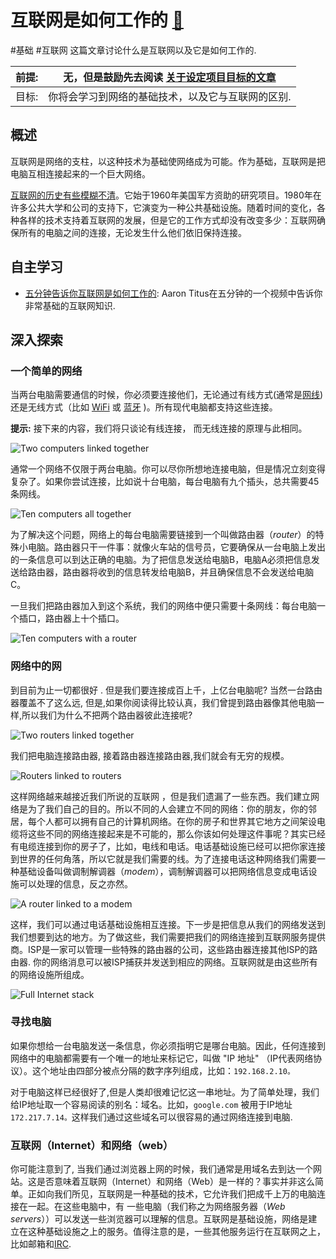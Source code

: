 # 互联网是如何工作的 [🔗](https://developer.mozilla.org/zh-CN/docs/Learn/Common_questions/How_does_the_Internet_work)
#基础 #互联网
 这篇文章讨论什么是互联网以及它是如何工作的.

| 前提: | 无，但是鼓励先去阅读 [关于设定项目目标的文章](https://developer.mozilla.org/zh-CN/docs/Learn/Common_questions/Thinking_before_coding) |
| ----- | ------------------------------------------------------------ |
| 目标: | 你将会学习到网络的基础技术，以及它与互联网的区别.            |

## 概述

互联网是网络的支柱，以这种技术为基础使网络成为可能。作为基础，互联网是把电脑互相连接起来的一个巨大网络。

[互联网的历史有些模糊不清](http://en.wikipedia.org/wiki/Internet#History)。它始于1960年美国军方资助的研究项目。1980年在许多公共大学和公司的支持下，它演变为一种公共基础设施。随着时间的变化，各种各样的技术支持着互联网的发展，但是它的工作方式却没有改变多少：互联网确保所有的电脑之间的连接，无论发生什么他们依旧保持连接。

## 自主学习

*   [五分钟告诉你互联网是如何工作的](https://www.youtube.com/watch?v=7_LPdttKXPc): Aaron Titus在五分钟的一个视频中告诉你非常基础的互联网知识.

## 深入探索

### 一个简单的网络

当两台电脑需要通信的时候，你必须要连接他们，无论通过有线方式(通常是[网线](http://en.wikipedia.org/wiki/Ethernet_crossover_cable)) 还是无线方式（比如 [WiFi](http://en.wikipedia.org/wiki/WiFi) 或 [蓝牙](http://en.wikipedia.org/wiki/Bluetooth) )。所有现代电脑都支持这些连接。

**提示:** 接下来的内容，我们将只谈论有线连接， 而无线连接的原理与此相同。

![Two computers linked together](https://mdn.mozillademos.org/files/8441/internet-schema-1.png)

通常一个网络不仅限于两台电脑。你可以尽你所想地连接电脑，但是情况立刻变得复杂了。如果你尝试连接，比如说十台电脑，每台电脑有九个插头，总共需要45条网线。

![Ten computers all together](https://mdn.mozillademos.org/files/8443/internet-schema-2.png)

为了解决这个问题，网络上的每台电脑需要链接到一个叫做路由器（_router_）的特殊小电脑。路由器只干一件事：就像火车站的信号员，它要确保从一台电脑上发出的一条信息可以到达正确的电脑。为了把信息发送给电脑B，电脑A必须把信息发送给路由器，路由器将收到的信息转发给电脑B，并且确保信息不会发送给电脑C。

一旦我们把路由器加入到这个系统，我们的网络中便只需要十条网线：每台电脑一个插口，路由器上十个插口。

![Ten computers with a router](https://mdn.mozillademos.org/files/8445/internet-schema-3.png)

### 网络中的网

到目前为止一切都很好 . 但是我们要连接成百上千，上亿台电脑呢? 当然一台路由器覆盖不了这么远, 但是,如果你阅读得比较认真，我们曾提到路由器像其他电脑一样,所以我们为什么不把两个路由器彼此连接呢?

![Two routers linked together](https://mdn.mozillademos.org/files/8447/internet-schema-4.png)

我们把电脑连接路由器, 接着路由器连接路由器,我们就会有无穷的规模。

![Routers linked to routers](https://mdn.mozillademos.org/files/8449/internet-schema-5.png)

这样网络越来越接近我们所说的互联网 ，但是我们遗漏了一些东西。我们建立网络是为了我们自己的目的。所以不同的人会建立不同的网络：你的朋友，你的邻居，每个人都可以拥有自己的计算机网络。在你的房子和世界其它地方之间架设电缆将这些不同的网络连接起来是不可能的，那么你该如何处理这件事呢？其实已经有电缆连接到你的房子了，比如，电线和电话。电话基础设施已经可以把你家连接到世界的任何角落，所以它就是我们需要的线。为了连接电话这种网络我们需要一种基础设备叫做调制解调器（_modem_），调制解调器可以把网络信息变成电话设施可以处理的信息，反之亦然。

![A router linked to a modem](https://mdn.mozillademos.org/files/8451/internet-schema-6.png)

这样，我们可以通过电话基础设施相互连接。下一步是把信息从我们的网络发送到我们想要到达的地方。为了做这些，我们需要把我们的网络连接到互联网服务提供商。ISP是一家可以管理一些特殊的路由器的公司，这些路由器连接其他ISP的路由器. 你的网络消息可以被ISP捕获并发送到相应的网络。互联网就是由这些所有的网络设施所组成。

![Full Internet stack](https://mdn.mozillademos.org/files/8453/internet-schema-7.png)

### 寻找电脑

如果你想给一台电脑发送一条信息，你必须指明它是哪台电脑。因此，任何连接到网络中的电脑都需要有一个唯一的地址来标记它，叫做 "IP 地址" （IP代表网络协议）。这个地址由四部分被点分隔的数字序列组成，比如：`192.168.2.10。`

对于电脑这样已经很好了,但是人类却很难记忆这一串地址。为了简单处理，我们给IP地址取一个容易阅读的别名：域名。比如，`google.com` 被用于IP地址 `172.217.7.14。`这样我们通过这些域名可以很容易的通过网络连接到电脑.

### 互联网（Internet）和网络（web）

你可能注意到了, 当我们通过浏览器上网的时候，我们通常是用域名去到达一个网站。这是否意味着互联网（Internet）和网络（Web）是一样的？事实并非这么简单。正如向我们所见，互联网是一种基础的技术，它允许我们把成千上万的电脑连接在一起。在这些电脑中，有 一些电脑（我们称之为网络服务器（_Web servers_））可以发送一些浏览器可以理解的信息。互联网是基础设施，网络是建立在这种基础设施之上的服务。值得注意的是，一些其他服务运行在互联网之上，比如邮箱和[IRC](https://developer.mozilla.org/zh-CN/docs/Glossary/IRC).

